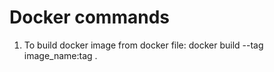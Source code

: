 # Docker commands
1. To build docker image from docker file: docker build --tag image_name:tag .
   
